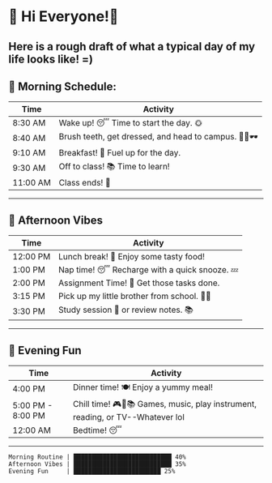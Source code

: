 # 🌟 Hi Everyone!🌟
 Here is a rough draft of what a typical day of my life looks like! =) 
 ---

## 🌅 Morning Schedule:
| Time   | Activity                          |
|--------|-----------------------------------|
| 8:30 AM | Wake up! 😴 Time to start the day. 🌞 |
| 8:40 AM | Brush teeth, get dressed, and head to campus. 💁‍♀️🕶️ |
| 9:10 AM | Breakfast! 🍳 Fuel up for the day. |
| 9:30 AM | Off to class! 📚 Time to learn! |
| 11:00 AM | Class ends! 🎉 |
---

## 🍔 Afternoon Vibes
| Time   | Activity                                    |
|--------|---------------------------------------------|
| 12:00 PM | Lunch break! 🥪 Enjoy some tasty food!      |
| 1:00 PM  | Nap time! 😴 Recharge with a quick snooze. 💤 |
| 2:00 PM  | Assignment Time! 📝 Get those tasks done. |
| 3:15 PM  | Pick up my little brother from school. 🚗👦 |
| 3:30 PM  | Study session 📖 or review notes. 📚 |
---

## 🌙 Evening Fun

| Time    | Activity                                 |
|---------|------------------------------------------|
| 4:00 PM | Dinner time! 🍽️ Enjoy a yummy meal! |
| 5:00 PM - 8:00 PM | Chill time! 🎮🎸📚 Games, music, play instrument, reading, or TV--Whatever lol |
| 12:00 AM | Bedtime! 😴 |
---

```plaintext
Morning Routine | ███████████████████████████ 40%
Afternoon Vibes | ███████████████████████████ 35%
Evening Fun     | ████████████████████████ 25%



